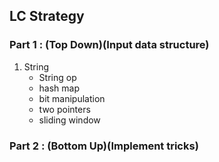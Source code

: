 ## LC Strategy

### Part 1 : (Top Down)(Input data structure)
1. String
	- String op
	- hash map
	- bit manipulation
	- two pointers
	- sliding window


### Part 2 : (Bottom Up)(Implement tricks)